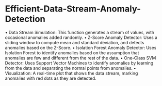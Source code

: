 # Efficient-Data-Stream-Anomaly-Detection

•	Data Stream Simulation: This function generates a stream of values, with occasional anomalies added randomly.
•	Z-Score Anomaly Detector: Uses a sliding window to compute mean and standard deviation, and detects anomalies based on the Z-Score.
•	Isolation Forest Anomaly Detector: Uses Isolation Forest to identify anomalies based on the assumption that anomalies are few and different from the rest of the data.
•	One-Class SVM Detector: Uses Support Vector Machines to identify anomalies by learning from the data and separating the normal points from anomalies.
•	Visualization: A real-time plot that shows the data stream, marking anomalies with red dots as they are detected.
